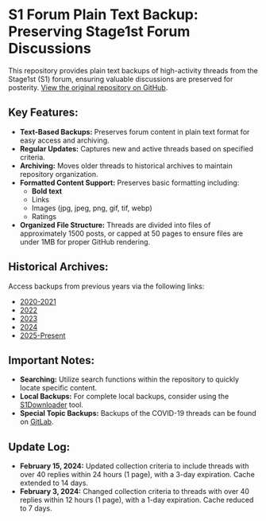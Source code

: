 # S1 Forum Plain Text Backup: Preserving Stage1st Forum Discussions

This repository provides plain text backups of high-activity threads from the Stage1st (S1) forum, ensuring valuable discussions are preserved for posterity.  [View the original repository on GitHub](https://github.com/TomoeMami/S1PlainTextBackup).

## Key Features:

*   **Text-Based Backups:** Preserves forum content in plain text format for easy access and archiving.
*   **Regular Updates:** Captures new and active threads based on specified criteria.
*   **Archiving:** Moves older threads to historical archives to maintain repository organization.
*   **Formatted Content Support:** Preserves basic formatting including:
    *   **Bold text**
    *   Links
    *   Images (jpg, jpeg, png, gif, tif, webp)
    *   Ratings
*   **Organized File Structure:**  Threads are divided into files of approximately 1500 posts, or capped at 50 pages to ensure files are under 1MB for proper GitHub rendering.

## Historical Archives:

Access backups from previous years via the following links:

*   [2020-2021](https://github.com/TomoeMami/S1PlainTextArchive2021)
*   [2022](https://github.com/TomoeMami/S1PlainTextArchive2022)
*   [2023](https://github.com/TomoeMami/S1PlainTextArchive2023)
*   [2024](https://github.com/TomoeMami/S1PlainTextArchive2024)
*   [2025-Present](https://github.com/TomoeMami/S1PlainTextArchive2025)

## Important Notes:

*   **Searching:**  Utilize search functions within the repository to quickly locate specific content.
*   **Local Backups:**  For complete local backups, consider using the [S1Downloader](https://github.com/shuangluoxss/Stage1st-downloader) tool.
*   **Special Topic Backups:** Backups of the COVID-19 threads can be found on [GitLab](https://gitlab.com/memory-s1/virus).

## Update Log:

*   **February 15, 2024:**  Updated collection criteria to include threads with over 40 replies within 24 hours (1 page), with a 3-day expiration. Cache extended to 14 days.
*   **February 3, 2024:** Changed collection criteria to threads with over 40 replies within 12 hours (1 page), with a 1-day expiration. Cache reduced to 7 days.